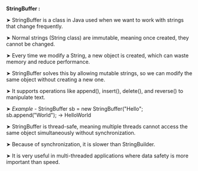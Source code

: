 
**StringBuffer :**


➤ StringBuffer is a class in Java used when we want to work with strings that change frequently.

➤ Normal strings (String class) are immutable, meaning once created, they cannot be changed.

➤ Every time we modify a String, a new object is created, which can waste memory and reduce performance.

➤ StringBuffer solves this by allowing mutable strings, so we can modify the same object without creating a new one.

➤ It supports operations like append(), insert(), delete(), and reverse() to manipulate text.

➤ *Example -* StringBuffer sb = new StringBuffer("Hello"; sb.append("World"); → HelloWorld

➤ StringBuffer is thread-safe, meaning multiple threads cannot access the same object simultaneously without synchronization.

➤ Because of synchronization, it is slower than StringBuilder.

➤ It is very useful in multi-threaded applications where data safety is more important than speed.


